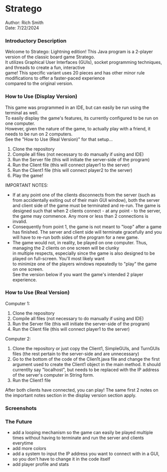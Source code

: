 # Stratego
Author: Rich Smith\
Date: 7/22/2024

### Introductory Description

Welcome to Stratego: Lightning edition! This Java program is a 2-player version of the classic board game Stratego. \
It utilizes Graphical User Interfaces (GUIs), socket programming techniques, and threads to create a fun, interactive \
game!  This specific variant uses 20 pieces and has other minor rule modifications to offer a faster-paced experience \
compared to the original version.

### How to Use (Display Version)

This game was programmed in an IDE, but can easily be run using the terminal as well. \
To easily display the game's features, its currently configured to be run on one computer. \
However, given the nature of the game, to actually play with a friend, it needs to be run on 2 computers. \
See the "How to Use (Real Version)" for that setup... 

1) Clone the repository
3) Compile all files (not necessary to do manually if using and IDE)
4) Run the Server file (this will initiate the server-side of the program)
5) Run the Client file (this will connect player1 to the server)
6) Run the Client1 file (this will connect player2 to the server)
7) Play the game!

IMPORTANT NOTES:
- If at any point one of the clients disconnects from the server (such as from accidentally exiting out of their main GUI window),
  both the server and client side of the game must be terminated and re-run.  The game is designed such that when 2 clients
  connect - at any point - to the server, the game may commence.  Any more or less than 2 connections is invalid.
- Consequently from point 1, the game is not meant to "loop" after a game has finished.  The server and client side will terminate
  gracefully and you will have to re-run both sides of the program for a new game.
- The game would not, in reality, be played on one computer. Thus, managing the 2 clients on one screen will be clunky\
  in multiple respects, especially since the game is also designed to be played on full-screen. You'll most likely want\
  to minimize one of the players windows repeatedly to "play" the game on one screen.\
  See the version below if you want the game's intended 2 player experience.

### How to Use (Real Version)

Computer 1:
1. Clone the repository
2. Compile all files (not necessary to do manually if using and IDE)
3. Run the Server file (this will initiate the server-side of the program)
4. Run the Client file (this will connect player1 to the server)

Computer 2:
1. Clone the repository or just copy the Client1, SimpleGUIs, and TurnGUIs files (the rest pertain to the server-side and are unnecessary)
2. Go to the bottom of the code of the Clien1t.java file and change the first argument used to create the Client1 object in the main method.
   It should currentlty say "localhost", but needs to be replaced with the IP address of the server's computer in String form.
3. Run the Client1 file

After both clients have connected, you can play!  The same first 2 notes on the important notes section in the display version section apply.

### Screenshots
### The Future

* add a looping mechanism so the game can easily be played multiple times without having to terminate and run the server and clients everytime
* add more colors
* add a system to input the IP address you want to connect with in a GUI, so you don't have to change it in the code itself
* add player profile and stats
